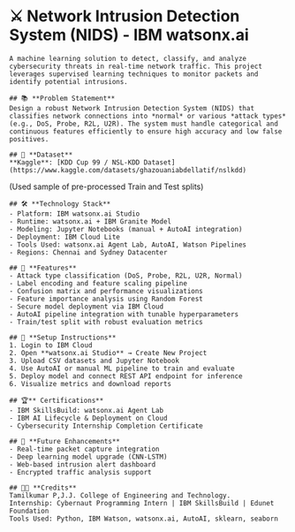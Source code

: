 # ⚔️ Network Intrusion Detection System (NIDS) - IBM watsonx.ai

    A machine learning solution to detect, classify, and analyze cybersecurity threats in real-time network traffic. This project leverages supervised learning techniques to monitor packets and identify potential intrusions.

    ## 📚 **Problem Statement**
    Design a robust Network Intrusion Detection System (NIDS) that classifies network connections into *normal* or various *attack types* (e.g., DoS, Probe, R2L, U2R). The system must handle categorical and continuous features efficiently to ensure high accuracy and low false positives.

    ## 🔗 **Dataset**
    **Kaggle**: [KDD Cup 99 / NSL-KDD Dataset](https://www.kaggle.com/datasets/ghazouaniabdellatif/nslkdd)
(Used sample of pre-processed Train and Test splits)

    ## 🛠️ **Technology Stack**
    - Platform: IBM watsonx.ai Studio
    - Runtime: watsonx.ai + IBM Granite Model
    - Modeling: Jupyter Notebooks (manual + AutoAI integration)
    - Deployment: IBM Cloud Lite
    - Tools Used: watsonx.ai Agent Lab, AutoAI, Watson Pipelines
    - Regions: Chennai and Sydney Datacenter

    ## 🧪 **Features**
    - Attack type classification (DoS, Probe, R2L, U2R, Normal)
    - Label encoding and feature scaling pipeline
    - Confusion matrix and performance visualizations
    - Feature importance analysis using Random Forest
    - Secure model deployment via IBM Cloud
    - AutoAI pipeline integration with tunable hyperparameters
    - Train/test split with robust evaluation metrics

    ## 🚀 **Setup Instructions**
    1. Login to IBM Cloud
    2. Open **watsonx.ai Studio** → Create New Project
    3. Upload CSV datasets and Jupyter Notebook
    4. Use AutoAI or manual ML pipeline to train and evaluate
    5. Deploy model and connect REST API endpoint for inference
    6. Visualize metrics and download reports

    ## 🏆** Certifications**
    - IBM SkillsBuild: watsonx.ai Agent Lab
    - IBM AI Lifecycle & Deployment on Cloud
    - Cybersecurity Internship Completion Certificate

    ## 🧠 **Future Enhancements**
    - Real-time packet capture integration
    - Deep learning model upgrade (CNN-LSTM)
    - Web-based intrusion alert dashboard
    - Encrypted traffic analysis support
   
    ## 👩‍💻 **Credits**
    Tamilkumar P,J.J. College of Engineering and Technology.
    Internship: Cybernaut Programming Intern | IBM SkillsBuild | Edunet Foundation  
    Tools Used: Python, IBM Watson, watsonx.ai, AutoAI, sklearn, seaborn
